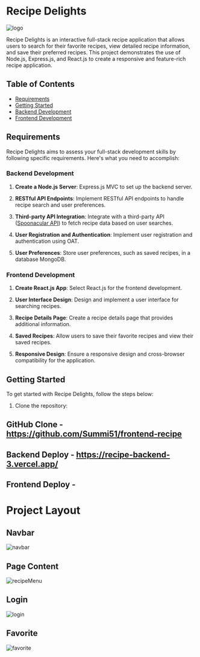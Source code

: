 # Recipe Delights

![logo](https://github.com/Summi51/frontend-recipe/assets/73363392/71871308-faa2-4b72-a537-3e8ec993344c)


Recipe Delights is an interactive full-stack recipe application that allows users to search for their favorite recipes, view detailed recipe information, and save their preferred recipes. This project demonstrates the use of Node.js, Express.js, and React.js to create a responsive and feature-rich recipe application.

## Table of Contents

- [Requirements](#requirements)
- [Getting Started](#getting-started)
- [Backend Development](#backend-development)
- [Frontend Development](#frontend-development)

## Requirements

Recipe Delights aims to assess your full-stack development skills by following specific requirements. Here's what you need to accomplish:

### Backend Development

1. **Create a Node.js Server**: Express.js MVC to set up the backend server.

2. **RESTful API Endpoints**: Implement RESTful API endpoints to handle recipe search and user preferences.

3. **Third-party API Integration**: Integrate with a third-party API ([Spoonacular API](https://api.spoonacular.com/recipes/complexSearch)) to fetch recipe data based on user searches.

4. **User Registration and Authentication**: Implement user registration and authentication using OAT.

5. **User Preferences**: Store user preferences, such as saved recipes, in a database MongoDB.

### Frontend Development

1. **Create React.js App**: Select React.js for the frontend development.

2. **User Interface Design**: Design and implement a user interface for searching recipes.

4. **Recipe Details Page**: Create a recipe details page that provides additional information.

5. **Saved Recipes**: Allow users to save their favorite recipes and view their saved recipes.

6. **Responsive Design**: Ensure a responsive design and cross-browser compatibility for the application.

## Getting Started

To get started with Recipe Delights, follow the steps below:

1. Clone the repository:

## GitHub Clone - https://github.com/Summi51/frontend-recipe

## Backend Deploy - https://recipe-backend-3.vercel.app/

## Frontend Deploy - 

# Project Layout 

## Navbar
![navbar](https://github.com/Summi51/frontend-recipe/assets/73363392/dcb11166-4f7c-4464-abdf-c38b4bee9be8)

## Page Content
![recipeMenu](https://github.com/Summi51/frontend-recipe/assets/73363392/1fe45d6b-b960-405f-9c07-b8390f08c19b)

## Login 
![login](https://github.com/Summi51/frontend-recipe/assets/73363392/dd616b17-e119-453e-bbe6-e63580598fcb)

## Favorite
![favorite](https://github.com/Summi51/frontend-recipe/assets/73363392/82f99016-e5a2-484f-83da-87134eaa0f1a)







